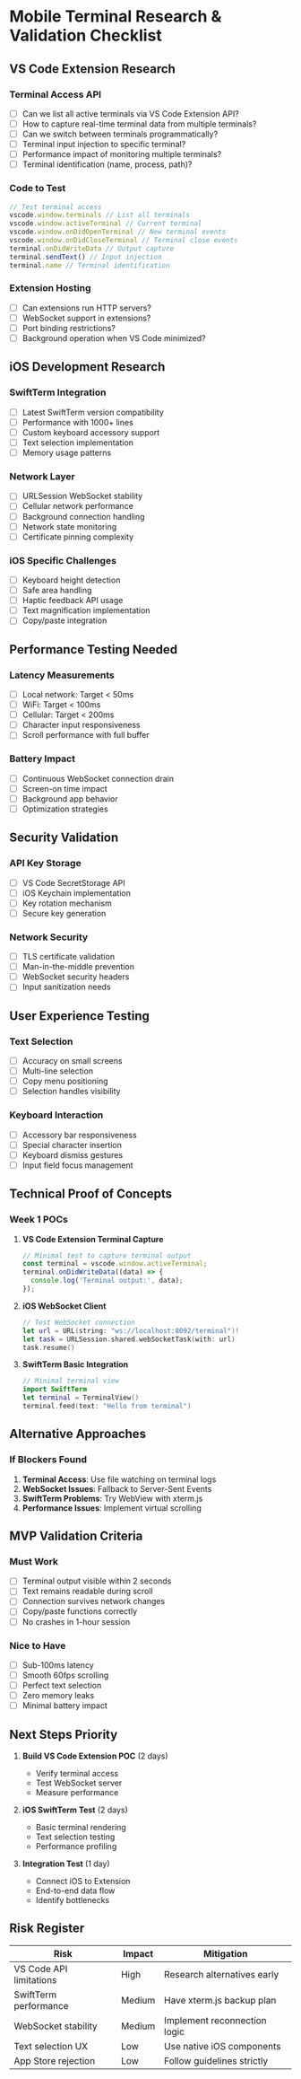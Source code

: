 # Mobile Terminal Research & Validation Checklist

## VS Code Extension Research

### Terminal Access API
- [ ] Can we list all active terminals via VS Code Extension API?
- [ ] How to capture real-time terminal data from multiple terminals?
- [ ] Can we switch between terminals programmatically?
- [ ] Terminal input injection to specific terminal?
- [ ] Performance impact of monitoring multiple terminals?
- [ ] Terminal identification (name, process, path)?

### Code to Test
```typescript
// Test terminal access
vscode.window.terminals // List all terminals
vscode.window.activeTerminal // Current terminal
vscode.window.onDidOpenTerminal // New terminal events
vscode.window.onDidCloseTerminal // Terminal close events
terminal.onDidWriteData // Output capture
terminal.sendText() // Input injection
terminal.name // Terminal identification
```

### Extension Hosting
- [ ] Can extensions run HTTP servers?
- [ ] WebSocket support in extensions?
- [ ] Port binding restrictions?
- [ ] Background operation when VS Code minimized?

## iOS Development Research

### SwiftTerm Integration
- [ ] Latest SwiftTerm version compatibility
- [ ] Performance with 1000+ lines
- [ ] Custom keyboard accessory support
- [ ] Text selection implementation
- [ ] Memory usage patterns

### Network Layer
- [ ] URLSession WebSocket stability
- [ ] Cellular network performance
- [ ] Background connection handling
- [ ] Network state monitoring
- [ ] Certificate pinning complexity

### iOS Specific Challenges
- [ ] Keyboard height detection
- [ ] Safe area handling
- [ ] Haptic feedback API usage
- [ ] Text magnification implementation
- [ ] Copy/paste integration

## Performance Testing Needed

### Latency Measurements
- [ ] Local network: Target < 50ms
- [ ] WiFi: Target < 100ms  
- [ ] Cellular: Target < 200ms
- [ ] Character input responsiveness
- [ ] Scroll performance with full buffer

### Battery Impact
- [ ] Continuous WebSocket connection drain
- [ ] Screen-on time impact
- [ ] Background app behavior
- [ ] Optimization strategies

## Security Validation

### API Key Storage
- [ ] VS Code SecretStorage API
- [ ] iOS Keychain implementation
- [ ] Key rotation mechanism
- [ ] Secure key generation

### Network Security
- [ ] TLS certificate validation
- [ ] Man-in-the-middle prevention
- [ ] WebSocket security headers
- [ ] Input sanitization needs

## User Experience Testing

### Text Selection
- [ ] Accuracy on small screens
- [ ] Multi-line selection
- [ ] Copy menu positioning
- [ ] Selection handles visibility

### Keyboard Interaction
- [ ] Accessory bar responsiveness
- [ ] Special character insertion
- [ ] Keyboard dismiss gestures
- [ ] Input field focus management

## Technical Proof of Concepts

### Week 1 POCs
1. **VS Code Extension Terminal Capture**
   ```typescript
   // Minimal test to capture terminal output
   const terminal = vscode.window.activeTerminal;
   terminal.onDidWriteData((data) => {
     console.log('Terminal output:', data);
   });
   ```

2. **iOS WebSocket Client**
   ```swift
   // Test WebSocket connection
   let url = URL(string: "ws://localhost:8092/terminal")!
   let task = URLSession.shared.webSocketTask(with: url)
   task.resume()
   ```

3. **SwiftTerm Basic Integration**
   ```swift
   // Minimal terminal view
   import SwiftTerm
   let terminal = TerminalView()
   terminal.feed(text: "Hello from terminal")
   ```

## Alternative Approaches

### If Blockers Found
1. **Terminal Access**: Use file watching on terminal logs
2. **WebSocket Issues**: Fallback to Server-Sent Events
3. **SwiftTerm Problems**: Try WebView with xterm.js
4. **Performance Issues**: Implement virtual scrolling

## MVP Validation Criteria

### Must Work
- [ ] Terminal output visible within 2 seconds
- [ ] Text remains readable during scroll
- [ ] Connection survives network changes
- [ ] Copy/paste functions correctly
- [ ] No crashes in 1-hour session

### Nice to Have
- [ ] Sub-100ms latency
- [ ] Smooth 60fps scrolling
- [ ] Perfect text selection
- [ ] Zero memory leaks
- [ ] Minimal battery impact

## Next Steps Priority

1. **Build VS Code Extension POC** (2 days)
   - Verify terminal access
   - Test WebSocket server
   - Measure performance

2. **iOS SwiftTerm Test** (2 days)
   - Basic terminal rendering
   - Text selection testing
   - Performance profiling

3. **Integration Test** (1 day)
   - Connect iOS to Extension
   - End-to-end data flow
   - Identify bottlenecks

## Risk Register

| Risk | Impact | Mitigation |
|------|---------|------------|
| VS Code API limitations | High | Research alternatives early |
| SwiftTerm performance | Medium | Have xterm.js backup plan |
| WebSocket stability | Medium | Implement reconnection logic |
| Text selection UX | Low | Use native iOS components |
| App Store rejection | Low | Follow guidelines strictly |